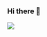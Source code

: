 ### Hi there 👋
<img src="https://github-readme-stats.vercel.app/api?username=k3vi-07&show_icons=true&icon_color=CE1D2D&hide_title=true&theme=merko" />

<!--
**k3vi-07/k3vi-07** is a ✨ _special_ ✨ repository because its `README.md` (this file) appears on your GitHub profile.

Here are some ideas to get you started:

- 🔭 I’m currently working on ...
- 🌱 I’m currently learning ...
- 👯 I’m looking to collaborate on ...
- 🤔 I’m looking for help with ...
- 💬 Ask me about ...
- 📫 How to reach me: ...
- 😄 Pronouns: ...
- ⚡ Fun fact: ...
-->
